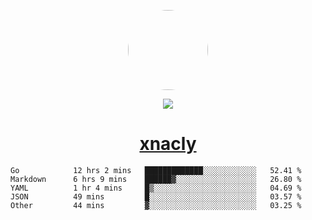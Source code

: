 <p align="center">
  <img style="border-radius: 100px" width="128" height="128" src="https://avatars.githubusercontent.com/u/47723417?v=4"/>
</p>
<p align="center">
  <img src="https://komarev.com/ghpvc/?username=xnacly&&style=flat-square"/>
</p>

<h1 align="center"><a href="https://xnacly.me"> xnacly</a> </h1>

<!--START_SECTION:waka-->

```text
Go            12 hrs 2 mins   █████████████░░░░░░░░░░░░   52.41 %
Markdown      6 hrs 9 mins    ██████▓░░░░░░░░░░░░░░░░░░   26.80 %
YAML          1 hr 4 mins     █▒░░░░░░░░░░░░░░░░░░░░░░░   04.69 %
JSON          49 mins         █░░░░░░░░░░░░░░░░░░░░░░░░   03.57 %
Other         44 mins         ▓░░░░░░░░░░░░░░░░░░░░░░░░   03.25 %
```

<!--END_SECTION:waka-->
